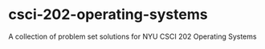 # csci-202-operating-systems
A collection of problem set solutions for NYU CSCI 202 Operating Systems
